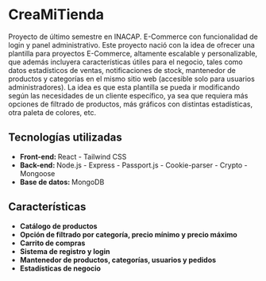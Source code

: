# CreaMiTienda

Proyecto de último semestre en INACAP. E-Commerce con funcionalidad de login y panel administrativo.
Este proyecto nació con la idea de ofrecer una plantilla para proyectos E-Commerce, altamente escalable y personalizable, que además incluyera características útiles para el negocio, tales como datos estadísticos de ventas, notificaciones de stock, mantenedor de productos y categorías en el mismo sitio web (accesible solo para usuarios administradores). La idea es que esta plantilla se pueda ir modificando según las necesidades de un cliente específico, ya sea que requiera más opciones de filtrado de productos, más gráficos con distintas estadísticas, otra paleta de colores, etc.

## Tecnologías utilizadas

<ul>
  <li><b>Front-end: </b>React - Tailwind CSS</li>
  <li><b>Back-end: </b>Node.js - Express - Passport.js - Cookie-parser - Crypto - Mongoose</li>
  <li><b>Base de datos: </b>MongoDB</li>
</ul>

## Características 
<b>
  <ul>
    <li>Catálogo de productos</li>
    <li>Opción de filtrado por categoría, precio mínimo y precio máximo</li>
    <li>Carrito de compras</li>
    <li>Sistema de registro y login</li>
    <li>Mantenedor de productos, categorías, usuarios y pedidos</li>
    <li>Estadísticas de negocio</li>
  </ul>
</b>

